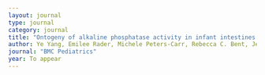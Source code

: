 ```yaml
---
layout: journal
type: journal
category: journal
title: "Ontogeny of alkaline phosphatase activity in infant intestines and breast milk"
author: Ye Yang, Emilee Rader, Michele Peters-Carr, Rebecca C. Bent, Jennifer Smilowitz, Karen Guillemin, and Bethany Rader.
journal: "BMC Pediatrics"
year: To appear
---
```



<!--

volume: 98
pages: "72-88"
abstract: yes
tags: curation
file: "rader-ijhcs-2017-final.pdf"
link: "http://www.sciencedirect.com/science/article/pii/S1071581916301380"
doi: "10.1016/j.ijhcs.2016.10.005"

-->